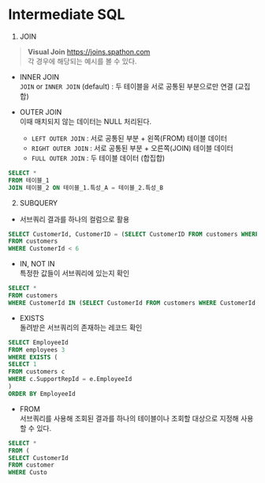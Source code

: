 # Intermediate SQL 

1. JOIN
> **Visual Join** https://joins.spathon.com <br/>
> 각 경우에 해당되는 예시를 볼 수 있다. 
- INNER JOIN <br/>
  `JOIN` or `INNER JOIN` (default) : 두 테이블을 서로 공통된 부분으로만 연결 (교집합) 
  
- OUTER JOIN <br/>
이때 매치되지 않는 데이터는 NULL 처리된다.
  - `LEFT OUTER JOIN` : 서로 공통된 부분 + 왼쪽(FROM) 테이블 데이터 
  - `RIGHT OUTER JOIN` : 서로 공통된 부분 + 오른쪽(JOIN) 테이블 데이터 
  - `FULL OUTER JOIN` : 두 테이블 데이터 (합집합) 
  
```SQL
SELECT *
FROM 테이블_1
JOIN 테이블_2 ON 테이블_1.특성_A = 테이블_2.특성_B
```

2. SUBQUERY
- 서브쿼리 결과를 하나의 컬럼으로 활용
```SQL
SELECT CustomerId, CustomerID = (SELECT CustomerID FROM customers WHERE Customer)
FROM customers
WHERE CustomerId < 6
```
- IN, NOT IN </br>
  특정한 값들이 서브쿼리에 있는지 확인
```SQL
SELECT *
FROM customers
WHERE CustomerId IN (SELECT CustomerId FROM customers WHERE CustomerId < 10)
```
- EXISTS <br/>
  돌려받은 서브쿼리의 존재하는 레코드 확인
```SQL
SELECT EmployeeId
FROM employees 3
WHERE EXISTS (
SELECT 1
FROM customers c
WHERE c.SupportRepId = e.EmployeeId
)
ORDER BY EmployeeId
```

- FROM </br>
  서브쿼리를 사용해 조회된 결과를 하나의 테이블이나 조회할 대상으로 지정해 사용할 수 있다. 
```SQL
SELECT *
FROM (
SELECT CustomerId
FROM customer
WHERE Custo
```
